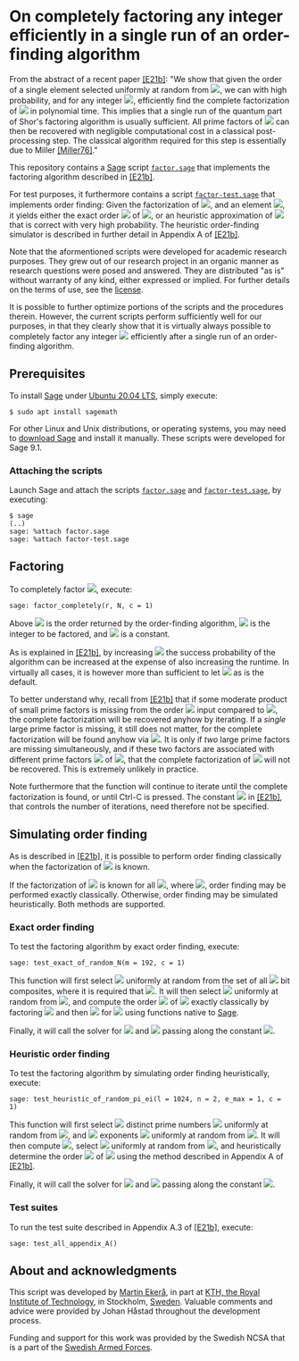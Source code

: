 # On completely factoring any integer efficiently in a single run of an order-finding algorithm
From the abstract of a recent paper [[E21b]](https://doi.org/10.1007/s11128-021-03069-1): "We show that given the order of a single element selected uniformly at random from <img src="https://render.githubusercontent.com/render/math?math=\mathbb Z_N^*">, we can with high probability, and for any integer <img src="https://render.githubusercontent.com/render/math?math=N">, efficiently find the complete factorization of <img src="https://render.githubusercontent.com/render/math?math=N"> in polynomial time. 
This implies that a single run of the quantum part of Shor's factoring algorithm is usually sufficient.
All prime factors of <img src="https://render.githubusercontent.com/render/math?math=N"> can then be recovered with negligible computational cost in a classical post-processing step.
The classical algorithm required for this step is essentially due to Miller [[Miller76]](https://doi.org/10.1016/S0022-0000(76)80043-8)."

This repository contains a [Sage](https://www.sagemath.org) script [<code>factor.sage</code>](factor.sage) that implements the factoring algorithm described in [[E21b]](https://doi.org/10.1007/s11128-021-03069-1).

For test purposes, it furthermore contains a script [<code>factor-test.sage</code>](factor-test.sage) that implements order finding: Given the factorization of <img src="https://render.githubusercontent.com/render/math?math=N">, and an element <img src="https://render.githubusercontent.com/render/math?math=g \in \mathbb Z_N^*">, it yields either the exact order <img src="https://render.githubusercontent.com/render/math?math=r"> of <img src="https://render.githubusercontent.com/render/math?math=g">, or an heuristic approximation of <img src="https://render.githubusercontent.com/render/math?math=r"> that is correct with very high probability. The heuristic order-finding simulator is described in further detail in Appendix A of [[E21b]](https://doi.org/10.1007/s11128-021-03069-1).

Note that the aformentioned scripts were developed for academic research purposes. They grew out of our research project in an organic manner as research questions were posed and answered. They are distributed "as is" without warranty of any kind, either expressed or implied. For further details on the terms of use, see the [license](LICENSE.md).

It is possible to further optimize portions of the scripts and the procedures therein. However, the current scripts perform sufficiently well for our purposes, in that they clearly show that it is virtually always possible to completely factor any integer <img src="https://render.githubusercontent.com/render/math?math=N"> efficiently after a single run of an order-finding algorithm.

## Prerequisites
To install [Sage](https://www.sagemath.org) under [Ubuntu 20.04 LTS](https://releases.ubuntu.com/20.04), simply execute:

```console
$ sudo apt install sagemath
```
For other Linux and Unix distributions, or operating systems, you may need to [download Sage](https://www.sagemath.org/download) and install it manually. These scripts were developed for Sage 9.1.

### Attaching the scripts
Launch Sage and attach the scripts [<code>factor.sage</code>](factor.sage) and [<code>factor-test.sage</code>](factor-test.sage), by executing:

```console
$ sage
(..)
sage: %attach factor.sage
sage: %attach factor-test.sage
```

## Factoring
To completely factor <img src="https://render.githubusercontent.com/render/math?math=N">, execute:

```console
sage: factor_completely(r, N, c = 1)
```

Above <img src="https://render.githubusercontent.com/render/math?math=r"> is the order returned by the order-finding algorithm, <img src="https://render.githubusercontent.com/render/math?math=N"> is the integer to be factored, and <img src="https://render.githubusercontent.com/render/math?math=c \ge 1"> is a constant.

As is explained in [[E21b]](https://doi.org/10.1007/s11128-021-03069-1), by increasing <img src="https://render.githubusercontent.com/render/math?math=c"> the success probability of the algorithm can be increased at the expense of also increasing the runtime. In virtually all cases, it is however more than sufficient to let <img src="https://render.githubusercontent.com/render/math?math=c = 1"> as is the default.

To better understand why, recall from [[E21b]](https://doi.org/10.1007/s11128-021-03069-1) that if some moderate product of small prime factors is missing from the order <img src="https://render.githubusercontent.com/render/math?math=r"> input compared to <img src="https://render.githubusercontent.com/render/math?math=\lambda'(N)">, the complete factorization will be recovered anyhow by iterating. If a <i>single</i> large prime factor is missing, it still does not matter, for the complete factorization will be found anyhow via <img src="https://render.githubusercontent.com/render/math?math=N">. It is only if <i>two</i> large prime factors are missing simultaneously, and if these two factors are associated with different prime factors <img src="https://render.githubusercontent.com/render/math?math=p_i"> of <img src="https://render.githubusercontent.com/render/math?math=N = \prod_{i = 1}^n p_i^{e_i}">, that the complete factorization of <img src="https://render.githubusercontent.com/render/math?math=N"> will not be recovered. This is extremely unlikely in practice.

Note furthermore that the function will continue to iterate until the complete factorization is found, or until Ctrl-C is pressed. The constant <img src="https://render.githubusercontent.com/render/math?math=k"> in [[E21b]](https://doi.org/10.1007/s11128-021-03069-1), that controls the number of iterations, need therefore not be specified.

## Simulating order finding
As is described in [[E21b]](https://doi.org/10.1007/s11128-021-03069-1), it is possible to perform order finding classically when the factorization of <img src="https://render.githubusercontent.com/render/math?math=N"> is known.

If the factorization of <img src="https://render.githubusercontent.com/render/math?math=p_i - 1"> is known for all <img src="https://render.githubusercontent.com/render/math?math=i \in [1, n]">, where <img src="https://render.githubusercontent.com/render/math?math=N = \prod_{i = 1}^n p_i^{e_i}">, order finding may be performed exactly classically. Otherwise, order finding may be simulated heuristically. Both methods are supported.

### Exact order finding
To test the factoring algorithm by exact order finding, execute:

```console
sage: test_exact_of_random_N(m = 192, c = 1)
```

This function will first select <img src="https://render.githubusercontent.com/render/math?math=N"> uniformly at random from the set of all <img src="https://render.githubusercontent.com/render/math?math=m"> bit composites, where it is required that <img src="https://render.githubusercontent.com/render/math?math=m \in [8, 224]">. It will then select <img src="https://render.githubusercontent.com/render/math?math=g"> uniformly at random from <img src="https://render.githubusercontent.com/render/math?math=\mathbb Z_N^*">, and compute the order <img src="https://render.githubusercontent.com/render/math?math=r"> of <img src="https://render.githubusercontent.com/render/math?math=g"> exactly classically by factoring <img src="https://render.githubusercontent.com/render/math?math=N = p_1^{e_1} \cdot \ldots \cdot p_n^{e_n}"> and then <img src="https://render.githubusercontent.com/render/math?math=p_i - 1"> for <img src="https://render.githubusercontent.com/render/math?math=i \in [1, n]"> using functions native to [Sage](https://www.sagemath.org).

Finally, it will call the solver for <img src="https://render.githubusercontent.com/render/math?math=r"> and <img src="https://render.githubusercontent.com/render/math?math=N"> passing along the constant <img src="https://render.githubusercontent.com/render/math?math=c">.

### Heuristic order finding
To test the factoring algorithm by simulating order finding heuristically, execute:

```console
sage: test_heuristic_of_random_pi_ei(l = 1024, n = 2, e_max = 1, c = 1)
```

This function will first select <img src="https://render.githubusercontent.com/render/math?math=n"> distinct prime numbers <img src="https://render.githubusercontent.com/render/math?math=p_i"> uniformly at random from <img src="https://render.githubusercontent.com/render/math?math=[3, 2^{\ell})">,
and <img src="https://render.githubusercontent.com/render/math?math=n"> exponents <img src="https://render.githubusercontent.com/render/math?math=e_i"> uniformly at random from <img src="https://render.githubusercontent.com/render/math?math=[1, e_{\max}]">.
It will then compute <img src="https://render.githubusercontent.com/render/math?math=N=\prod_{i=1}^n p_i^{e_i}">,
select <img src="https://render.githubusercontent.com/render/math?math=g"> uniformly at random from <img src="https://render.githubusercontent.com/render/math?math=\mathbb Z_N^*">, and heuristically determine the order <img src="https://render.githubusercontent.com/render/math?math=r"> of <img src="https://render.githubusercontent.com/render/math?math=g"> using the method described in Appendix A of [[E21b]](https://doi.org/10.1007/s11128-021-03069-1).

Finally, it will call the solver for <img src="https://render.githubusercontent.com/render/math?math=r"> and <img src="https://render.githubusercontent.com/render/math?math=N"> passing along the constant <img src="https://render.githubusercontent.com/render/math?math=c">.

### Test suites
To run the test suite described in Appendix A.3 of [[E21b]](https://doi.org/10.1007/s11128-021-03069-1), execute:

```console
sage: test_all_appendix_A()
```

## About and acknowledgments
This script was developed by [Martin Ekerå](mailto:ekera@kth.se), in part at [KTH, the Royal Institute of Technology](https://www.kth.se/en), in Stockholm, [Sweden](https://www.sweden.se). Valuable comments and advice were provided by Johan Håstad throughout the development process.

Funding and support for this work was provided by the Swedish NCSA that is a part of the [Swedish Armed Forces](https://www.mil.se).
